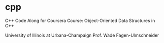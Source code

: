 # cpp
C++ Code Along for Coursera Course:
Object-Oriented Data Structures in C++

University of Illinois at Urbana-Champaign
Prof. Wade Fagen-Ulmschneider
